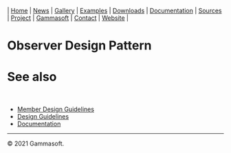 | [Home](home.md) | [News](news.md) | [Gallery](gallery.md) | [Examples](examples.md) | [Downloads](downloads.md) | [Documentation](documentation.md) | [Sources](https://github.com/gammasoft71/xtd) | [Project](https://sourceforge.net/projects/xtdpro/) | [Gammasoft](gammasoft.md)  | [Contact](contact.md) | [Website](https://gammasoft71.wixsite.com/xtdpro) |

# Observer Design Pattern


# See also
​
* [Member Design Guidelines](member_design_guidelines.md)
* [Design Guidelines](design_guidelines.md)
* [Documentation](documentation.md)

______________________________________________________________________________________________

© 2021 Gammasoft.
